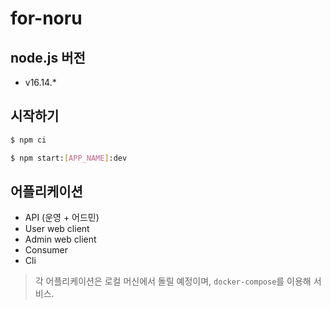# for-noru

## node.js 버전
- v16.14.\*

## 시작하기
```bash
$ npm ci

$ npm start:[APP_NAME]:dev
```

## 어플리케이션
* API (운영 + 어드민)
* User web client
* Admin web client
* Consumer
* Cli

> 각 어플리케이션은 로컬 머신에서 돌릴 예정이며, `docker-compose`를 이용해 서비스. 
